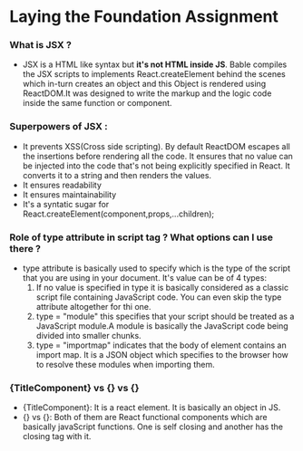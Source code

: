 # Laying the Foundation Assignment

### What is JSX ?
- JSX is a HTML like syntax but **it's not HTML inside JS**. Bable compiles the JSX scripts to implements React.createElement behind the scenes which in-turn creates an object and this Object is rendered using ReactDOM.It was designed to write the markup and the logic code inside the same function or component.

### Superpowers of JSX : 
 - It prevents XSS(Cross side scripting). By default ReactDOM escapes all the insertions before rendering all the code. It ensures that no value can be injected into the code that's not being explicitly specified in React. It converts it to a string and then renders the values.
 - It ensures readability
 - It ensures maintainability
 - It's a syntatic sugar for React.createElement(component,props,...children);
 
 ### Role of type attribute in script tag ? What options can I use there ?
 - type attribute is basically used to specify which is the type of the script that you are using in your document. It's value can be of 4 types:
   1. If no value is specified in type it is basically considered as a classic script file containing JavaScript code. You can even skip the type attribute altogether for thi one.
   2. type = "module" this specifies that your script should be treated as a JavaScript module.A module is basically the JavaScript code being divided into smaller chunks.
   3. type = "importmap" indicates that the body of element contains an import map. It is a JSON object which specifies to the browser how to resolve these modules when importing them.


### {TitleComponent} vs {<TitleComponent/>} vs {<TitleComponent></TitleComponent>}
- {TitleComponent}: It is a react element. It is basically an object in JS.
- {<TitleComponent/>} vs {<TitleComponent></TitleComponent>}: Both of them are React functional components which are basically javaScript functions. One is self closing and another has the closing tag with it.  
